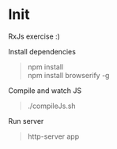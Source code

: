 # Init
RxJs exercise :)

Install dependencies
> npm install  
npm install browserify -g  

Compile and watch JS
> ./compileJs.sh

Run server
> http-server app